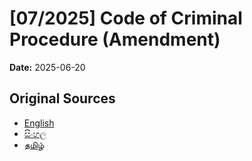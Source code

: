 # [07/2025] Code of Criminal Procedure (Amendment)

**Date:** 2025-06-20

## Original Sources

- [English](https://documents.gov.lk/view/acts/2025/6/07-2025_E.pdf)
- [සිංහල](https://documents.gov.lk/view/acts/2025/6/07-2025_S.pdf)
- [தமிழ்](https://documents.gov.lk/view/acts/2025/6/07-2025_T.pdf)
